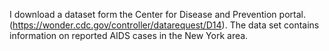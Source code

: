 I download a dataset form the Center for Disease and Prevention portal. (https://wonder.cdc.gov/controller/datarequest/D14). The data set contains information on reported AIDS cases in the New York area.
